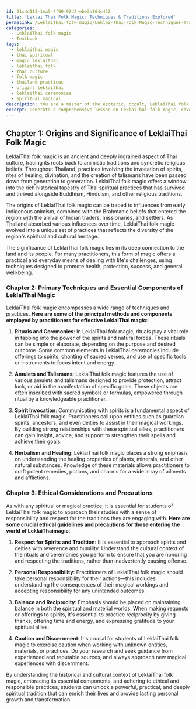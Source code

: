 ```yaml
---
id: 21c4d113-1ea5-4f90-92d2-ebe3a164c432
title: 'Leklai Thai Folk Magic: Techniques & Traditions Explored'
permalink: /LeklaiThai-folk-magic/Leklai-Thai-Folk-Magic-Techniques-Traditions-Explored/
categories:
  - LeklaiThai folk magic
  - Textbook
tags:
  - leklaithai magic
  - thai spiritual
  - magic leklaithai
  - leklaithai folk
  - thai culture
  - folk magic
  - thailand practices
  - origins leklaithai
  - leklaithai ceremonies
  - spiritual magical
description: You are a master of the esoteric, occult, LeklaiThai folk magic and education, you have written many textbooks on the subject in ways that provide students with rich and deep understanding of the subject. You are being asked to write textbook-like sections on a topic and you do it with full context, explainability, and reliability in accuracy to the true facts of the topic at hand, in a textbook style that a student would easily be able to learn from, in a rich, engaging, and contextual way. Always include relevant context (such as formulas and history), related concepts, and in a way that someone can gain deep insights from.
excerpt: Generate a comprehensive lesson on LeklaiThai folk magic, covering its origins, significance, and primary techniques used in practice. Please explain the essential components required for effective LeklaiThai magic, including basic rituals, popular talismans, and amulets. Additionally, discuss ethical considerations and precautions students should be aware of when studying and practicing this form of folk magic.
---
```

## Chapter 1: Origins and Significance of LeklaiThai Folk Magic

LeklaiThai folk magic is an ancient and deeply ingrained aspect of Thai culture, tracing its roots back to animistic traditions and syncretic religious beliefs. Throughout Thailand, practices involving the invocation of spirits, rites of healing, divination, and the creation of talismans have been passed down from generation to generation. LeklaiThai folk magic offers a window into the rich historical tapestry of Thai spiritual practices that has survived and thrived alongside Buddhism, Hinduism, and other religious traditions.

The origins of LeklaiThai folk magic can be traced to influences from early indigenous animism, combined with the Brahmanic beliefs that entered the region with the arrival of Indian traders, missionaries, and settlers. As Thailand absorbed various influences over time, LeklaiThai folk magic evolved into a unique set of practices that reflects the diversity of the region's spiritual and cultural heritage.

The significance of LeklaiThai folk magic lies in its deep connection to the land and its people. For many practitioners, this form of magic offers a practical and everyday means of dealing with life's challenges, using techniques designed to promote health, protection, success, and general well-being.

### Chapter 2: Primary Techniques and Essential Components of LeklaiThai Magic

LeklaiThai folk magic encompasses a wide range of techniques and practices. **Here are some of the principal methods and components employed by practitioners for effective LeklaiThai magic**:

1. ****Rituals and Ceremonies****: In LeklaiThai folk magic, rituals play a vital role in tapping into the power of the spirits and natural forces. These rituals can be simple or elaborate, depending on the purpose and desired outcome. Some common elements in LeklaiThai ceremonies include offerings to spirits, chanting of sacred verses, and use of specific tools or instruments to focus intent and energy.

2. ****Amulets and Talismans****: LeklaiThai folk magic features the use of various amulets and talismans designed to provide protection, attract luck, or aid in the manifestation of specific goals. These objects are often inscribed with sacred symbols or formulas, empowered through ritual by a knowledgeable practitioner.

3. ****Spirit Invocation****: Communicating with spirits is a fundamental aspect of LeklaiThai folk magic. Practitioners call upon entities such as guardian spirits, ancestors, and even deities to assist in their magical workings. By building strong relationships with these spiritual allies, practitioners can gain insight, advice, and support to strengthen their spells and achieve their goals.

4. ****Herbalism and Healing****: LeklaiThai folk magic places a strong emphasis on understanding the healing properties of plants, minerals, and other natural substances. Knowledge of these materials allows practitioners to craft potent remedies, potions, and charms for a wide array of ailments and afflictions.

### Chapter 3: Ethical Considerations and Precautions

As with any spiritual or magical practice, it is essential for students of LeklaiThai folk magic to approach their studies with a sense of responsibility and respect for the traditions they are engaging with. **Here are some crucial ethical guidelines and precautions for those entering the world of LeklaiThaimagic**:

1. ****Respect for Spirits and Tradition****: It is essential to approach spirits and deities with reverence and humility. Understand the cultural context of the rituals and ceremonies you perform to ensure that you are honoring and respecting the traditions, rather than inadvertently causing offense.

2. ****Personal Responsibility****: Practitioners of LeklaiThai folk magic should take personal responsibility for their actions—this includes understanding the consequences of their magical workings and accepting responsibility for any unintended outcomes.

3. ****Balance and Reciprocity****: Emphasis should be placed on maintaining balance in both the spiritual and material worlds. When making requests or offerings to spirits, it's essential to practice reciprocity by giving thanks, offering time and energy, and expressing gratitude to your spiritual allies.

4. ****Caution and Discernment****: It's crucial for students of LeklaiThai folk magic to exercise caution when working with unknown entities, materials, or practices. Do your research and seek guidance from experienced and reputable sources, and always approach new magical experiences with discernment.

By understanding the historical and cultural context of LeklaiThai folk magic, embracing its essential components, and adhering to ethical and responsible practices, students can unlock a powerful, practical, and deeply spiritual tradition that can enrich their lives and provide lasting personal growth and transformation.
